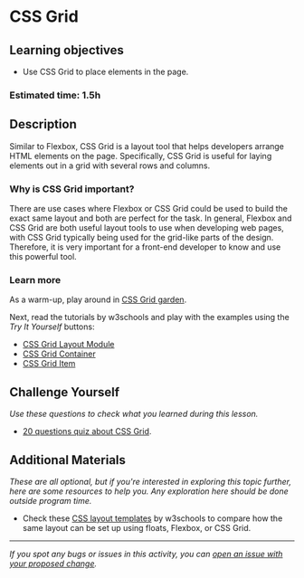 # CSS Grid

## Learning objectives

- Use CSS Grid to place elements in the page.

### Estimated time: 1.5h

## Description

Similar to Flexbox, CSS Grid is a layout tool that helps developers arrange HTML elements on the page. Specifically, CSS Grid is useful for laying elements out in a grid with several rows and columns.

### Why is CSS Grid important?

There are use cases where Flexbox or CSS Grid could be used to build the exact same layout and both are perfect for the task. In general, Flexbox and CSS Grid are both useful layout tools to use when developing web pages, with CSS Grid typically being used for the grid-like parts of the design. Therefore, it is very important for a front-end developer to know and use this powerful tool.

### Learn more

As a warm-up, play around in [CSS Grid garden](http://cssgridgarden.com/).

Next, read the tutorials by w3schools and play with the examples using the *Try It Yourself* buttons:
- [CSS Grid Layout Module](https://www.w3schools.com/css/css_grid.asp)
- [CSS Grid Container](https://www.w3schools.com/css/css_grid_container.asp)
- [CSS Grid Item](https://www.w3schools.com/css/css_grid_item.asp)

## Challenge Yourself
*Use these questions to check what you learned during this lesson.*
- [20 questions quiz about CSS Grid](https://forms.gle/7W1QYnUz8cNczFSbA).

## Additional Materials
*These are all optional, but if you're interested in exploring this topic further, here are some resources to help you. Any exploration here should be done outside program time.*
- Check these [CSS layout templates](https://www.w3schools.com/css/css_templates.asp) by w3schools to compare how the same layout can be set up using floats, Flexbox, or CSS Grid.

------

_If you spot any bugs or issues in this activity, you can [open an issue with your proposed change](https://github.com/microverseinc/curriculum-transversal-skills/blob/main/git-github/articles/open_issue.md)._